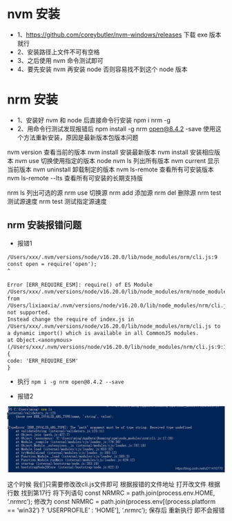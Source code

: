 # nvm 安装

- 1、https://github.com/coreybutler/nvm-windows/releases 下载 exe 版本就行
- 2、安装路径上文件不可有空格
- 3、之后使用 nvm 命令测试即可
- 4、要先安装 nvm 再安装 node 否则容易找不到这个 node 版本

# nrm 安装

- 1、安装好 nvm 和 node 后直接命令行安装 npm i nrm -g
- 2、用命令行测试发现报错后 npm install -g nrm open@8.4.2 -save 使用这个方法重新安装，原因是最新版本包版本问题

nvm version 查看当前的版本
nvm install 安装最新版本
nvm install <version> 安装相应版本
nvm use <version> 切换使用指定的版本 node
nvm ls 列出所有版本
nvm current 显示当前版本
nvm uninstall <version> 卸载制定的版本
nvm ls-remote 查看所有可安装版本
nvm ls-remote --lts 查看所有可安装的长期支持版

nrm ls 列出可选的源
nrm use 切换源
nrm add <registry> <url> 添加源
nrm del <registry> 删除源
nrm test 测试源速度
nrm test <registry> 测试指定源速度


## nrm 安装报错问题
- 报错1
```
/Users/xxx/.nvm/versions/node/v16.20.0/lib/node_modules/nrm/cli.js:9  
const open = require('open');  
^  

Error [ERR_REQUIRE_ESM]: require() of ES Module /Users/xxx/.nvm/versions/node/v16.20.0/lib/node_modules/nrm/node_modules/open/index.js from /Users/lixiaoxia/.nvm/versions/node/v16.20.0/lib/node_modules/nrm/cli.js not supported.  
Instead change the require of index.js in /Users/xxx/.nvm/versions/node/v16.20.0/lib/node_modules/nrm/cli.js to a dynamic import() which is available in all CommonJS modules.  
at Object.<anonymous> (/Users/xxx/.nvm/versions/node/v16.20.0/lib/node_modules/nrm/cli.js:9:14) {  
code: 'ERR_REQUIRE_ESM'  
}
```
 - 执行 `npm i -g nrm open@8.4.2 --save`

- 报错2

![nrm报错](./install原理/nrm%20%E6%8A%A5%E9%94%99.png)

这个时候 我们只需要修改改cli.js文件即可
根据报错的文件地址 打开改文件 根据行数 找到第17行 将下列语句
const NRMRC = path.join(process.env.HOME, ‘.nrmrc’);
修改为
const NRMRC = path.join(process.env[(process.platform == ‘win32’) ? ‘USERPROFILE’ : ‘HOME’], ‘.nrmrc’);
保存后 重新执行 即不会报错

